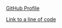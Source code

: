 [GitHub Profile](https://github.com/smmuller)

[Link to a line of code](https://github.com/github/training-kit/blob/master/node_modules/primer-alerts/lib/flash.scss#L21)
